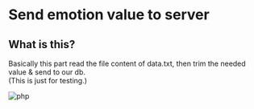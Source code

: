 # Send emotion value to server

## What is this?
Basically this part read the file content of data.txt, then trim the needed value & send to our db.  
(This is just for testing.)

![php](https://www.researchgate.net/profile/Tata_Herbert4/publication/318819127/figure/fig1/AS:522509587935232@1501587401573/PHP-Application-on-web-server-side-The-figure-shows-the-operational-framework-of-the.png)
